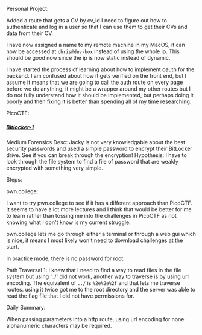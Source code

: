 Personal Project:

Added a route that gets a CV by cv_id
I need to figure out how to authenticate and log in a user so that I can use them to get their CVs and data from their CV.

I have now assigned a name to my remote machine in my MacOS, it can now be accessed at `chris@dev-box` instead of using the whole ip. This should be good now since the ip is now static instead of dynamic.

I have started the process of learning about how to implement oauth for the backend.
I am confused about how it gets verified on the front end, but I assume it means that we are going to call the auth route on every page before we do anything, it might be a wrapper around my other routes but I do not fully understand how it should be implemented, but perhaps doing it poorly and then fixing it is better than spending all of my time researching.

PicoCTF:

##### [Bitlocker-1](https://play.picoctf.org/practice/challenge/453?page=2&solved=1)
Medium
Forensics
Desc: Jacky is not very knowledgable about the best security passwords and used a simple password to encrypt their BitLocker drive. See if you can break through the encryption!
Hypothesis: I have to look through the file system to find a file of password that are weakly encrypted with something very simple.



Steps:


pwn.college:

I want to try pwn.college to see if it has a different approach than PicoCTF. It seems to have a lot more lectures and I think that would be better for me to learn rather than tossing me into the challenges in PicoCTF as not knowing what I don't know is my current struggle.

pwn.college lets me go through either a terminal or through a web gui which is nice, it means I most likely won't need to download challenges at the start.

In practice mode, there is no password for root.

Path Traversal 1:
I knew that I need to find a way to read files in the file system but using '../' did not work, another way to traverse is by using url encoding. The equivalent of `../` is `%2e%2e%2f` and that lets me traverse routes. 
using it twice got me to the root directory and the server was able to read the flag file that I did not have permissions for.




Daily Summary:

When passing parameters into a http route, using url encoding for none alphanumeric characters may be required.

